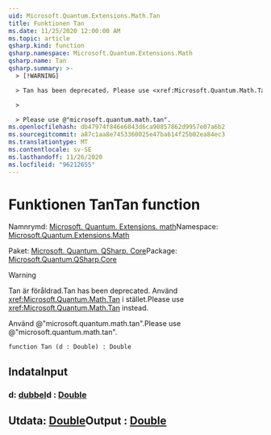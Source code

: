 ```yaml
---
uid: Microsoft.Quantum.Extensions.Math.Tan
title: Funktionen Tan
ms.date: 11/25/2020 12:00:00 AM
ms.topic: article
qsharp.kind: function
qsharp.namespace: Microsoft.Quantum.Extensions.Math
qsharp.name: Tan
qsharp.summary: >-
  > [!WARNING]

  > Tan has been deprecated. Please use <xref:Microsoft.Quantum.Math.Tan> instead.

  >

  > Please use @"microsoft.quantum.math.tan".
ms.openlocfilehash: db47974f846e6843d6ca90857862d9957e07a6b2
ms.sourcegitcommit: a87c1aa8e7453360025e47ba614f25b02ea84ec3
ms.translationtype: MT
ms.contentlocale: sv-SE
ms.lasthandoff: 11/26/2020
ms.locfileid: "96212655"
---
```

# <a name="tan-function"></a><span data-ttu-id="bc642-102">Funktionen Tan</span><span class="sxs-lookup"><span data-stu-id="bc642-102">Tan function</span></span>

<span data-ttu-id="bc642-103">Namnrymd: [Microsoft. Quantum. Extensions. math](xref:Microsoft.Quantum.Extensions.Math)</span><span class="sxs-lookup"><span data-stu-id="bc642-103">Namespace: [Microsoft.Quantum.Extensions.Math](xref:Microsoft.Quantum.Extensions.Math)</span></span>

<span data-ttu-id="bc642-104">Paket: [Microsoft. Quantum. QSharp. Core](https://nuget.org/packages/Microsoft.Quantum.QSharp.Core)</span><span class="sxs-lookup"><span data-stu-id="bc642-104">Package: [Microsoft.Quantum.QSharp.Core](https://nuget.org/packages/Microsoft.Quantum.QSharp.Core)</span></span>


> [!WARNING]
> <span data-ttu-id="bc642-105">Tan är föråldrad.</span><span class="sxs-lookup"><span data-stu-id="bc642-105">Tan has been deprecated.</span></span> <span data-ttu-id="bc642-106">Använd <xref:Microsoft.Quantum.Math.Tan> i stället.</span><span class="sxs-lookup"><span data-stu-id="bc642-106">Please use <xref:Microsoft.Quantum.Math.Tan> instead.</span></span>
>
> <span data-ttu-id="bc642-107">Använd @"microsoft.quantum.math.tan".</span><span class="sxs-lookup"><span data-stu-id="bc642-107">Please use @"microsoft.quantum.math.tan".</span></span>



```qsharp
function Tan (d : Double) : Double
```


## <a name="input"></a><span data-ttu-id="bc642-108">Indata</span><span class="sxs-lookup"><span data-stu-id="bc642-108">Input</span></span>

### <a name="d--double"></a><span data-ttu-id="bc642-109">d: [dubbel](xref:microsoft.quantum.lang-ref.double)</span><span class="sxs-lookup"><span data-stu-id="bc642-109">d : [Double](xref:microsoft.quantum.lang-ref.double)</span></span>





## <a name="output--double"></a><span data-ttu-id="bc642-110">Utdata: [Double](xref:microsoft.quantum.lang-ref.double)</span><span class="sxs-lookup"><span data-stu-id="bc642-110">Output : [Double](xref:microsoft.quantum.lang-ref.double)</span></span>

